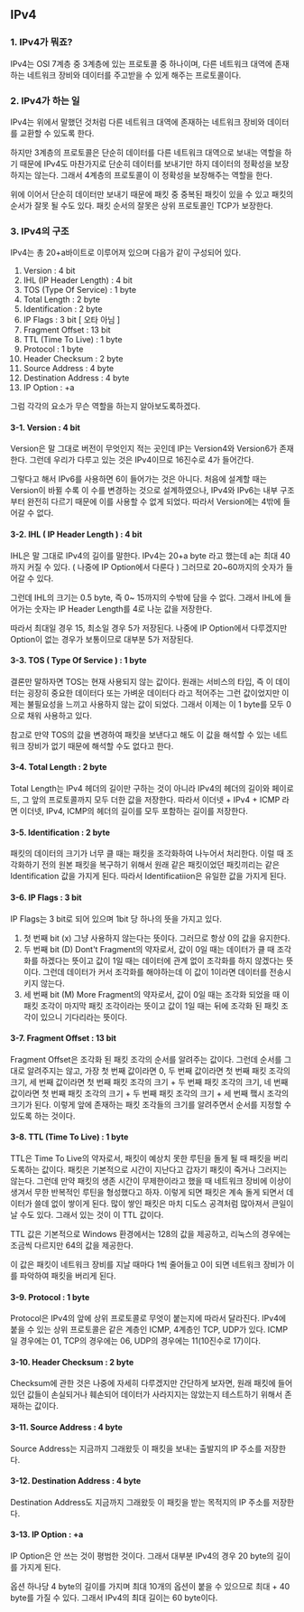 ## IPv4

### 1. IPv4가 뭐죠?

IPv4는 OSI 7계층 중 3계층에 있는 프로토콜 중 하나이며,
다른 네트워크 대역에 존재하는 네트워크 장비와 데이터를 주고받을 수 있게 해주는 프로토콜이다.

### 2. IPv4가 하는 일

IPv4는 위에서 말했던 것처럼 다른 네트워크 대역에 존재하는 네트워크 장비와
데이터를 교환할 수 있도록 한다.

하지만 3계층의 프로토콜은 단순히 데이터를 다른 네트워크 대역으로 보내는 역할을 하기 때문에
IPv4도 마찬가지로 단순히 데이터를 보내기만 하지 데이터의 정확성을 보장하지는 않는다.
그래서 4계층의 프로토콜이 이 정확성을 보장해주는 역할을 한다.

위에 이어서 단순히 데이터만 보내기 때문에 패킷 중 중복된 패킷이 있을 수 있고
패킷의 순서가 잘못 될 수도 있다.
패킷 순서의 잘못은 상위 프로토콜인 TCP가 보장한다.

### 3. IPv4의 구조

IPv4는 총 20+a바이트로 이루어져 있으며 다음가 같이 구성되어 있다.

1. Version : 4 bit
2. IHL (IP Header Length) : 4 bit
3. TOS (Type Of Service) : 1 byte
4. Total Length : 2 byte
5. Identification : 2 byte
6. IP Flags : 3 bit [ 오타 아님 ]
7. Fragment Offset : 13 bit
8. TTL (Time To Live) : 1 byte
9. Protocol : 1 byte
10. Header Checksum : 2 byte
11. Source Address : 4 byte
12. Destination Address : 4 byte
13. IP Option : +a

그럼 각각의 요소가 무슨 역할을 하는지 알아보도록하겠다.

#### 3-1. Version : 4 bit

Version은 말 그대로 버전이 무엇인지 적는 곳인데
IP는 Version4와 Version6가 존재한다.
그런데 우리가 다루고 있는 것은 IPv4이므로 16진수로 4가 들어간다.

그렇다고 해서 IPv6를 사용하면 6이 들어가는 것은 아니다.
처음에 설계할 때는 Version이 바뀔 수록 이 수를 변경하는 것으로 설계하였으나,
IPv4와 IPv6는 내부 구조부터 완전히 다르기 때문에 이를 사용할 수 없게 되었다.
따라서 Version에는 4밖에 들어갈 수 없다.

#### 3-2. IHL ( IP Header Length ) : 4 bit

IHL은 말 그대로 IPv4의 길이를 말한다.
IPv4는 20+a byte 라고 했는데
a는 최대 40까지 커질 수 있다. ( 나중에 IP Option에서 다룬다 )
그러므로 20~60까지의 숫자가 들어갈 수 있다.

그런데 IHL의 크기는 0.5 byte, 즉 0~ 15까지의 수밖에 담을 수 없다.
그래서 IHL에 들어가는 숫자는 IP Header Length를 4로 나눈 값을 저장한다.

따라서 최대일 경우 15, 최소일 경우 5가 저장된다.
나중에 IP Option에서 다루겠지만 Option이 없는 경우가 보통이므로 대부분 5가 저장된다.

#### 3-3. TOS ( Type Of Service ) : 1 byte

결론만 말하자면 TOS는 현재 사용되지 않는 값이다.
원래는 서비스의 타입, 즉 이 데이터는 굉장히 중요한 데이터다 또는 가벼운 데이터다 라고
적어주는 그런 값이었지만 이제는 불필요성을 느끼고 사용하지 않는 값이 되었다.
그래서 이제는 이 1 byte를 모두 0으로 채워 사용하고 있다.

참고로 만약 TOS의 값을 변경하여 패킷을 보낸다고 해도
이 값을 해석할 수 있는 네트워크 장비가 없기 때문에 해석할 수도 없다고 한다.

#### 3-4. Total Length : 2 byte

Total Length는 IPv4 헤더의 길이만 구하는 것이 아니라
IPv4의 헤더의 길이와 페이로드, 그 앞의 프로토콜까지 모두 더한 값을 저장한다.
따라서 이더넷 + IPv4 + ICMP 라면 이더넷, IPv4, ICMP의 헤더의 길이를 모두 포함하는
길이를 저장한다.

#### 3-5. Identification : 2 byte

패킷의 데이터의 크기가 너무 클 때는 패킷을 조각화하여 나누어서 처리한다.
이럴 때 조각화하기 전의 원본 패킷을 복구하기 위해서
원래 같은 패킷이었던 패킷끼리는 같은 Identification 값을 가지게 된다.
따라서 Identificatiion은 유일한 값을 가지게 된다.

#### 3-6. IP Flags : 3 bit

IP Flags는 3 bit로 되어 있으며 1bit 당 하나의 뜻을 가지고 있다.

1. 첫 번째 bit (x)
   그냥 사용하지 않는다는 뜻이다.
   그러므로 항상 0의 값을 유지한다.
2. 두 번째 bit (D)
   Dont't Fragment의 약자로서,
   값이 0일 때는 데이터가 클 때 조각화를 하겠다는 뜻이고
   값이 1일 때는 데이터에 관계 없이 조각화를 하지 않겠다는 뜻이다.
   그런데 데이터가 커서 조각화를 해야하는데 이 값이 1이라면
   데이터를 전송시키지 않는다.
3. 세 번째 bit (M)
   More Fragment의 약자로서,
   값이 0일 때는 조각화 되었을 때 이 패킷 조각이 마지막 패킷 조각이라는 뜻이고
   값이 1일 때는 뒤에 조각화 된 패킷 조각이 있으니 기다리라는 뜻이다.

#### 3-7. Fragment Offset : 13 bit

Fragment Offset은 조각화 된 패킷 조각의 순서를 알려주는 값이다.
그런데 순서를 그대로 알려주지는 않고,
가장 첫 번째 값이라면 0, 두 번째 값이라면 첫 번째 패킷 조각의 크기,
세 번째 값이라면 첫 번째 패킷 조각의 크기 + 두 번째 패킷 조각의 크기,
네 번째 값이라면 첫 번째 패킷 조각의 크기 + 두 번째 패킷 조각의 크기 + 세 번째 퍀시 조각의 크기가 된다.
이렇게 앞에 존재하는 패킷 조각들의 크기를 알려주면서 순서를 지정할 수 있도록 하는 것이다.

#### 3-8. TTL (Time To Live) : 1 byte

TTL은 Time To Live의 약자로서, 패킷이 예상치 못한 루틴을 돌게 될 때 패킷을 버리도록하는 값이다.
패킷은 기본적으로 시간이 지난다고 갑자기 패킷이 죽거나 그러지는 않는다.
그런데 만약 패킷의 생존 시간이 무제한이라고 했을 때
네트워크 장비에 이상이 생겨서 무한 반복적인 루틴을 형성했다고 하자.
이렇게 되면 패킷은 계속 돌게 되면서 데이터가 쓸데 없이 쌓이게 된다.
많이 쌓인 패킷은 마치 디도스 공격처럼 많아져서 큰일이 날 수도 있다.
그래서 있는 것이 이 TTL 값이다.

TTL 값은 기본적으로 Windows 환경에서는 128의 값을 제공하고,
리눅스의 경우에는 조금씩 다르지만 64의 값을 제공한다.

이 값은 패킷이 네트워크 장비를 지날 때마다 1씩 줄어들고
0이 되면 네트워크 장비가 이를 파악하여 패킷을 버리게 된다.

#### 3-9. Protocol : 1 byte

Protocol은 IPv4의 앞에 상위 프로토콜로 무엇이 붙는지에 따라서 달라진다.
IPv4에 붙을 수 있는 상위 프로토콜은 같은 계층인 ICMP, 4계층인 TCP, UDP가 있다.
ICMP일 경우에는 01, TCP의 경우에는 06, UDP의 경우에는 11(10진수로 17)이다.

#### 3-10. Header Checksum : 2 byte

Checksum에 관한 것은 나중에 자세히 다루겠지만 간단하게 보자면,
원래 패킷에 들어있던 값들이 손실되거나 훼손되어 데이터가 사라지지는 않았는지
테스트하기 위해서 존재하는 값이다.

#### 3-11. Source Address : 4 byte

 Source Address는 지금까지 그래왔듯 이 패킷을 보내는 출발지의 IP 주소를 저장한다.

#### 3-12. Destination Address : 4 byte

Destination Address도 지금까지 그래왔듯 이 패킷을 받는 목적지의 IP 주소를 저장한다.

#### 3-13. IP Option : +a

IP Option은 안 쓰는 것이 평범한 것이다.
그래서 대부분 IPv4의 경우 20 byte의 길이를 가지게 된다.

옵션 하나당 4 byte의 길이를 가지며 최대 10개의 옵션이 붙을 수 있으므로
최대 + 40 byte를 가질 수 있다.
그래서 IPv4의 최대 길이는 60 byte이다.